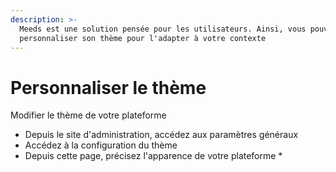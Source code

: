 ```yaml
---
description: >-
  Meeds est une solution pensée pour les utilisateurs. Ainsi, vous pouvez
  personnaliser son thème pour l'adapter à votre contexte
---
```


# Personnaliser le thème

Modifier le thème de votre plateforme

* Depuis le site d'administration, accédez aux paramètres généraux
* Accédez à la configuration du thème&#x20;
* Depuis cette page, précisez l'apparence de votre plateforme&#x20;
  *
